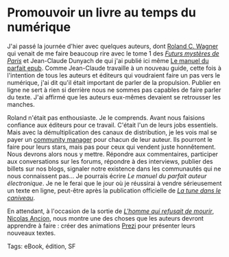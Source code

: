 # Promouvoir un livre au temps du numérique

J'ai passé la journée d'hier avec quelques auteurs, dont [Roland C. Wagner](http://fr.wikipedia.org/wiki/Roland_Charles_Wagner) qui venait de me faire beaucoup rire avec le tome 1 des [*Futurs mystères de Paris*](http://www.amazon.fr/futurs-mystères-Paris-balle-néant/dp/2290008168/) et Jean-Claude Dunyach de qui j'ai publié ici même [Le manuel du parfait epub](http://blog.tcrouzet.com/2010/10/04/texte-vers-epub/). Comme Jean-Claude travaille à un nouveau guide, cette fois à l'intention de tous les auteurs et éditeurs qui voudraient faire un pas vers le numérique, j'ai dit qu'il était important de parler de la propulsion. Publier en ligne ne sert à rien si derrière nous ne sommes pas capables de faire parler du texte. J'ai affirmé que les auteurs eux-mêmes devaient se retrousser les manches.<span id="more-19811"></span>

Roland n'était pas enthousiaste. Je le comprends. Avant nous faisions confiance aux éditeurs pour ce travail. C'était l'un de leurs jobs essentiels. Mais avec la démultiplication des canaux de distribution, je les vois mal se payer un [community manager](http://blog.tcrouzet.com/2010/09/16/les-community-managers-sont-des-putes/) pour chacun de leur auteur. Ils pourront le faire pour leurs stars, mais pas pour ceux qui vendent juste honnêtement. Nous devrons alors nous y mettre. Répondre aux commentaires, participer aux conversations sur les forums, répondre à des interviews, publier des billets sur nos blogs, signaler notre existence dans les communautés qui ne nous connaissent pas... Je pourrais écrire *Le manuel du parfait auteur électronique*. Je ne le ferai que le jour où je réussirai à vendre sérieusement un texte en ligne, peut-être après la publication officielle de [*La tune dans le caniveau*](http://blog.tcrouzet.com/tune-caniveau/).

En attendant, à l'occasion de la sortie de [*L'homme qui refusait de mourir*](http://www.amazon.fr/Lhomme-refusait-mourir-Nicolas-Ancion/dp/2914563574/), [Nicolas Ancion](http://ancion.hautetfort.com/archive/2010/10/15/l-homme-qui-refusait-de-mourir-bande-annonce.html), nous montre une des choses que les auteurs devront apprendre à faire : créer des animations [Prezi](http://prezi.com/) pour présenter leurs nouveaux textes.

<div class="prezi-player"></div>

Tags: eBook, édition, SF